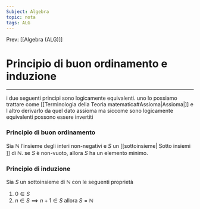 ```yaml
---
Subject: Algebra
topic: nota
tags: ALG
---
```


Prev: [[Algebra (ALG)]]

# Principio di buon ordinamento e induzione
---
i due seguenti principi sono logicamente equivalenti.
uno lo possiamo trattare come [[Terminologia della Teoria matematica#Assioma|Assioma|]] e l altro derivarlo da quel dato assioma ma siccome sono logicamente equivalenti possono essere invertiti

### Principio di buon ordinamento
Sia $\mathbb{N}$ l’insieme degli interi non-negativi e $S$ un [[sottoinsieme| Sotto insiemi ]] di $\mathbb{N}$. se $S$ è non-vuoto, allora $S$ ha un elemento minimo.

### Principio di induzione
Sia $S$ un sottoinsieme di $\mathbb{N}$ con le seguenti proprietà
1. $0 \in S$
2. $n \in S \implies n +1 \in S$
allora $S = \mathbb{N}$






